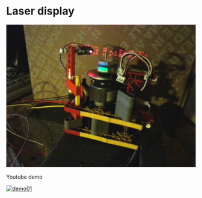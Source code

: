 # Laser display

![img01](https://github.com/hahiserw/tty-laser-display/raw/master/doc/IMG_20171119_154030a.jpg)

Youtube demo

[![demo01](http://img.youtube.com/vi/dncFHO9VnBM/0.jpg)](http://www.youtube.com/watch?v=dncFHO9VnBM)

